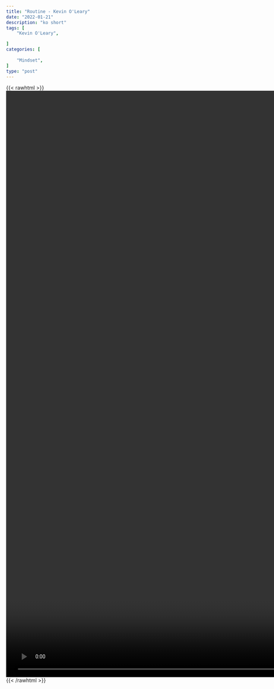 ```yaml
---
title: "Routine - Kevin O'Leary"
date: "2022-01-21"
description: "ko short"
tags: [
    "Kevin O'Leary",

]
categories: [
    
    "Mindset",
]
type: "post"
---
```

{{< rawhtml >}}
    <video style="height:40vh;width:auto" overflow="hidden" controls>
        <source src="https://clips.dev00ps.com/Kevin%20O%27Leary/routine.mp4" type="video/mp4"> 
    </video>
{{< /rawhtml >}}